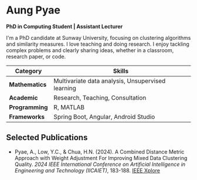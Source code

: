 # Aung Pyae
**PhD in Computing Student | Assistant Lecturer**

I'm a PhD candidate at Sunway University, focusing on clustering algorithms and similarity measures. I love teaching and doing research. I enjoy tackling complex problems and clearly sharing ideas, whether in a classroom, research paper, or code.

| **Category**   | **Skills**                                      |
|----------------|------------------------------------------------------------|
| **Mathematics**     | Multivariate data analysis, Unsupervised learning         |
| **Academic**        | Research, Teaching, Consultation                          |
| **Programming**     | R, MATLAB                                             |
| **Frameworks**      | Spring Boot, Angular, Android Studio                      |

## Selected Publications
- Pyae, A., Low, Y.C., & Chua, H.N. (2024). A Combined Distance Metric Approach with Weight Adjustment For Improving Mixed Data Clustering Quality. *2024 IEEE International Conference on Artificial Intelligence in Engineering and Technology (IICAIET)*, 183-188. [IEEE Xplore](https://doi.org/10.1109/IICAIET62352.2024.10730392)
